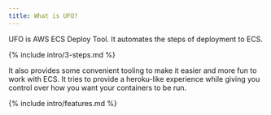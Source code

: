 ```yaml
---
title: What is UFO?
---
```


UFO is AWS ECS Deploy Tool. It automates the steps of deployment to ECS.

{% include intro/3-steps.md %}

It also provides some convenient tooling to make it easier and more fun to work with ECS. It tries to provide a heroku-like experience while giving you control over how you want your containers to be run.

{% include intro/features.md %}
